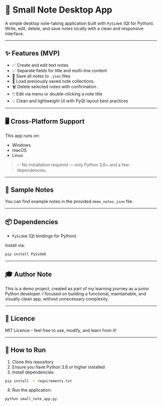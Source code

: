 # 📝 Small Note Desktop App

A simple desktop note-taking application built with `PySide6` (Qt for Python).  
Write, edit, delete, and save notes locally with a clean and responsive interface.

---
## ✨ Features (MVP)

- ✅ Create and edit text notes
- ✅ Separate fields for title and multi-line content
- 📁 Save all notes to `.json` files
- 📂 Load previously saved note collections
- 🗑️ Delete selected notes with confirmation
- 🖱️ Edit via menu or double-clicking a note title
- 💡 Clean and lightweight UI with PyQt layout best practices

---
## 🖥️ Cross-Platform Support

This app runs on:

- Windows
- macOS
- Linux

> ✅ No installation required — only Python 3.8+ and a few dependencies.

---
## 📂 Sample Notes

You can find example notes in the provided `demo_notes.json` file.

---
## 📦 Dependencies

- `PySide6` (Qt bindings for Python)

Install via:

```bash
pip install PySide6
```

---
## 🎓 Author Note

This is a demo project, created as part of my learning journey as a junior Python developer.
I focused on building a functional, maintainable, and visually clean app, without unnecessary complexity.

---
## 📝 Licence

MIT Licence – feel free to use, modify, and learn from it!

---
## 🚀 How to Run

1. Clone this repository
2. Ensure you have Python 3.8 or higher installed
3. Install dependencies:

```bash
pip install -r requirements.txt
```
4. Run the application:

```
python small_note_app.py
```
